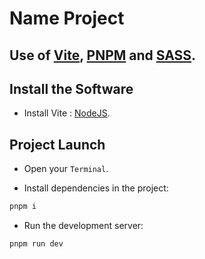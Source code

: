 # Name Project

<!-- ## Problems -->

## Use of [Vite](https://vitejs.dev/), [PNPM](https://pnpm.io) and [SASS](https://sass-lang.com/).

## Install the Software

- Install Vite : [NodeJS](https://nodejs.org/en).

## Project Launch

- Open your `Terminal`.

- Install dependencies in the project:

```bash
pnpm i
```

- Run the development server:

```bash
pnpm run dev
```
